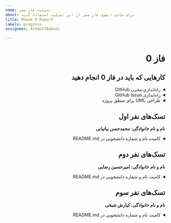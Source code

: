 ```yaml
---
name: تمپلیت فاز صفر
about: برای ساخت ایشوی فاز صفر از این تمپلیت استفاده کنید
title: Phase 0 Report
labels: progress
assignees: Arman17Babaei

---
```


<div dir="rtl" align='right'>

# فاز 0

## کارهایی که باید در فاز 0 انجام دهید

<details>
  <summary>راه‌اندازی مخزن GItHub</summary>

  <div dir="ltr" align='right'>

  1. [ ] شروع نشده
  2. [ ] در حال انجام
  3. [a] تمام شده
  </div>
</details>

<details>
  <summary>راه‌اندازی GitHub Issue</summary>
  
  <div  dir="ltr" align='right'>
  
  1. [X] شروع نشده
  2. [ ] در حال انجام
  3. [a] تمام شده
     </div>
</details>

<details>
  <summary>طراحی UML برای منطق پروژه</summary>
  
  <div  dir="ltr" align='right'>
  
  1. [ ] شروع نشده
  2. [a] در حال انجام
  3. [ ] تمام شده
     </div>
</details>

## تسک‌های نفر اول

  **نام و نام خانوادگی: محمدحسن بیاتیانی**
<details>
  <summary>کامیت نام و شماره دانشجویی در README.md</summary>

  <div dir="ltr" align='right'>

  1. [ ] شروع نشده
  2. [ ] در حال انجام
  3. [a] تمام شده
  </div>
</details>

## تسک‌های نفر دوم

  **نام و نام خانوادگی: امیرحسین رضایی**
<details>
  <summary>کامیت نام و شماره دانشجویی در README.md</summary>

  <div dir="ltr" align='right'>

  1. [ ] شروع نشده
  2. [ ] در حال انجام
  3. [a] تمام شده
  </div>
</details>

## تسک‌های نفر سوم

  **نام و نام خانوادگی: کیارش شیخی**
<details>
  <summary>کامیت نام و شماره دانشجویی در README.md</summary>

  <div dir="ltr" align='right'>

  1. [ ] شروع نشده
  2. [ ] در حال انجام
  3. [a] تمام شده
  </div>
</details>
</div>
